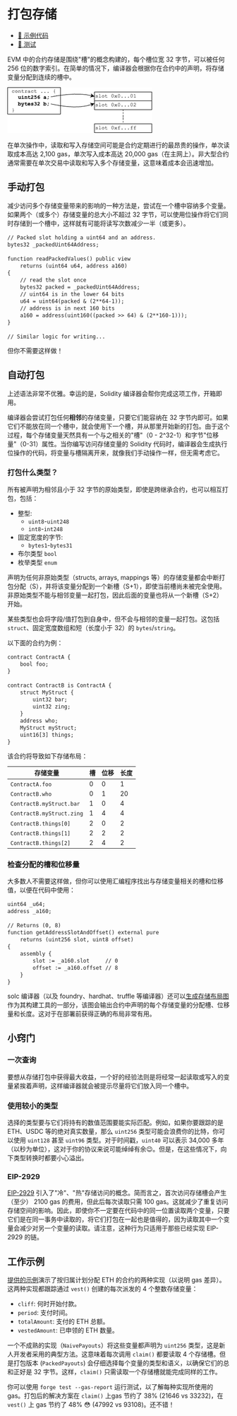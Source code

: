 # 打包存储

- [📜 示例代码](./PackedStoragePayouts.sol)
- [🐞 测试](../../test/PackedStoragePayouts.t.sol)

EVM 中的合约存储是围绕"槽"的概念构建的，每个槽位宽 32 字节，可以被任何 256 位的数字索引。在简单的情况下，编译器会根据你在合约中的声明，将存储变量分配到连续的槽中。

![slot storage](./slot-storage.png)

在单次操作中，读取和写入存储空间可能是合约定期进行的最昂贵的操作，单次读取成本高达 2,100 gas，单次写入成本高达 20,000 gas（在主网上）。非大型合约通常需要在单次交易中读取和写入多个存储变量，这意味着成本会迅速增加。

## 手动打包

减少访问多个存储变量带来的影响的一种方法是，尝试在一个槽中容纳多个变量。如果两个（或多个）存储变量的总大小不超过 32 字节，可以使用位操作将它们同时存储到一个槽中，这样就有可能将读写次数减少一半（或更多）。

```solidity
// Packed slot holding a uint64 and an address.
bytes32 _packedUint64Address;

function readPackedValues() public view
    returns (uint64 u64, address a160)
{
    // read the slot once
    bytes32 packed = _packedUint64Address;
    // uint64 is in the lower 64 bits
    u64 = uint64(packed & (2**64-1));
    // address is in next 160 bits
    a160 = address(uint160((packed >> 64) & (2**160-1)));
}

// Similar logic for writing...
```

但你不需要这样做！

## 自动打包
上述语法非常不优雅。幸运的是，Solidity 编译器会帮你完成这项工作，开箱即用。

编译器会尝试打包任何**相邻**的存储变量，只要它们能容纳在 32 字节内即可。如果它们不能放在同一个槽中，就会使用下一个槽，并从那里开始新的打包。由于这个过程，每个存储变量天然具有一个与之相关的"槽"（0 - 2^32-1）和字节"位移量"（0-31）属性。当你编写访问存储变量的 Solidity 代码时，编译器会生成执行位操作的代码，将变量与槽隔离开来，就像我们手动操作一样，但无需考虑它。

### 打包什么类型？

所有被声明为相邻且小于 32 字节的原始类型，即使是跨继承合约，也可以相互打包，包括：

- 整型:
    - `uint8`-`uint248`
    - `int8`-`int248`
- 固定宽度的字节:
  - `bytes1`-`bytes31`
- 布尔类型 `bool`
- 枚举类型 `enum`

声明为任何非原始类型（structs, arrays, mappings 等）的存储变量都会中断打包分配（S），并将该变量分配到一个新槽（S+1），即使当前槽尚未被完全使用。非原始类型不能与相邻变量一起打包，因此后面的变量也将从一个新槽（S+2） 开始。

某些类型也会将字段/值打包到自身中，但不会与相邻的变量一起打包。这包括 `struct`、固定宽度数组和短（长度小于 32）的 `bytes`/`string`。

以下面的合约为例：
```solidity
contract ContractA {
    bool foo;
}

contract ContractB is ContractA {
    struct MyStruct {
        uint32 bar;
        uint32 zing;
    }
    address who;
    MyStruct myStruct;
    uint16[3] things;
}
```

该合约将导致如下存储布局：

| 存储变量 | 槽 | 位移 | 长度 |
|------------------|------|--------|--------|
| `ContractA.foo`    | 0    | 0      | 1      |
| `ContractB.who`    | 0    | 1      | 20      |
| `ContractB.myStruct.bar` | 1 | 0 | 4 |
| `ContractB.myStruct.zing` | 1 | 4 | 4 |
| `ContractB.things[0]` | 2 | 0 | 2 |
| `ContractB.things[1]` | 2 | 2 | 2 |
| `ContractB.things[2]` | 2 | 4 | 2 |

### 检查分配的槽和位移量

大多数人不需要这样做，但你可以使用汇编程序找出与存储变量相关的槽和位移值，以便在代码中使用：
```solidity
uint64 _u64;
address _a160;

// Returns (0, 8)
function getAddressSlotAndOffset() external pure
    returns (uint256 slot, uint8 offset)
{
    assembly {
        slot := _a160.slot     // 0
        offset := _a160.offset // 8
    }
}
```

solc 编译器（以及 foundry、hardhat、truffle 等编译器）还可以[生成存储布局图](https://docs.soliditylang.org/en/v0.8.16/using-the-compiler.html#input-description)作为其构建工具的一部分，该图会输出合约中声明的每个存储变量的分配槽、位移量和长度。这对于在部署前获得正确的布局非常有用。

## 小窍门

### 一次查询
要想从存储打包中获得最大收益，一个好的经验法则是将经常一起读取或写入的变量紧挨着声明，这样编译器就会被提示尽量将它们放入同一个槽中。

### 使用较小的类型
选择的类型要与它们将持有的数值范围要能实际匹配。例如，如果你要跟踪的是 ETH、USDC 等的绝对真实数量，那么 `uint256` 类型可能会浪费你的比特，你可以使用 `uint128` 甚至 `uint96` 类型。对于时间戳，`uint40` 可以表示 34,000 多年（以秒为单位），这对于你的协议来说可能绰绰有余😉。但是，在这些情况下，向下类型转换时都要小心溢出。

### EIP-2929
[EIP-2929](https://eips.ethereum.org/EIPS/eip-2929) 引入了"冷"、"热"存储访问的概念。简而言之，首次访问存储槽会产生（至少） 2100 gas 的费用，但此后每次读取只需 100 gas。这就减少了重复访问存储空间的影响。因此，即使你不一定要在代码中的同一位置读取两个变量，只要它们是在同一事务中读取的，将它们打包在一起也是值得的，因为读取其中一个变量会减少对另一个变量的读取。请注意，这种行为只适用于那些已经实现 EIP-2929 的链。

## 工作示例

[提供的示例](./PackedStoragePayouts.sol)演示了按归属计划分配 ETH 的合约的两种实现（以说明 gas 差异）。这两种实现都跟踪通过 `vest()` 创建的每次派发的 4 个整数存储变量：

- `cliff`: 何时开始付款。
- `period`: 支付时间。
- `totalAmount`: 支付的 ETH 总额。
- `vestedAmount`: 已申领的 ETH 数量。

一个不成熟的实现（`NaivePayouts`）将这些变量都声明为 `uint256` 类型，这是新人开发者采用的典型方法。这意味着每次调用 `claim()` 都要读取 4 个存储槽。但是打包版本 (`PackedPayouts`) 会仔细选择每个变量的类型和语义，以确保它们的总和正好是 32 字节。这样，`claim()` 只需读取一个存储槽就能完成同样的工作。

你可以使用 `forge test --gas-report` 运行测试，以了解每种实现所使用的 gas。打包后的解决方案在 `claim()` 上gas 节约了 38% (21646 vs 33232)，在 `vest()` 上 gas 节约了 48% 😳 (47992 vs 93108)。还不错！
